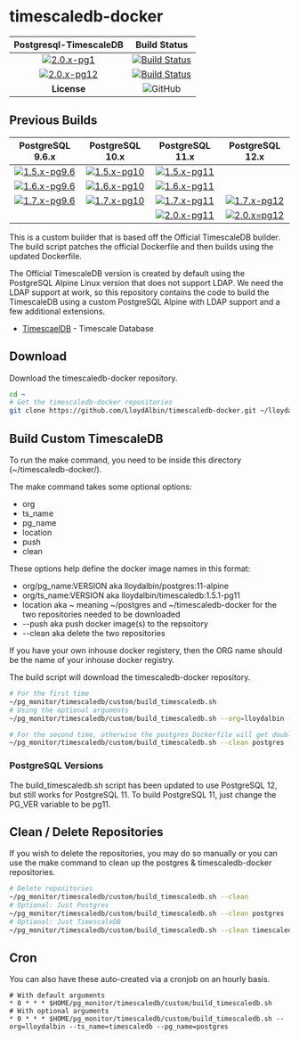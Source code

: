 # timescaledb-docker

|Postgresql-TimescaleDB|Build Status|
|:---:|:---:|
|[![2.0.x-pg1](https://img.shields.io/docker/v/lloydalbin/timescaledb/2.0.0-rc2-pg11)](https://hub.docker.com/r/lloydalbin/timescaledb/tags)|[![Build Status](https://travis-matrix-badges.herokuapp.com/repos/LloydAlbin/timescaledb-docker/branches/main/1)](https://www.travis-ci.org/LloydAlbin/timescaledb-docker/builds)|
|[![2.0.x-pg12](https://img.shields.io/docker/v/lloydalbin/timescaledb/2.0.0-rc2-pg12)](https://hub.docker.com/r/lloydalbin/timescaledb/tags)|[![Build Status](https://travis-matrix-badges.herokuapp.com/repos/LloydAlbin/timescaledb-docker/branches/main/2)](https://www.travis-ci.org/LloydAlbin/timescaledb-docker/builds)|
|**License**|![GitHub](https://img.shields.io/github/license/LloydAlbin/timescaledb-docker)|

## Previous Builds

|PostgreSQL 9.6.x|PostgreSQL 10.x|PostgreSQL 11.x|PostgreSQL 12.x|
|:---:|:---:|:---:|:---:|
|[![1.5.x-pg9.6](https://img.shields.io/docker/v/lloydalbin/timescaledb/1.5.1-pg9.6)](https://hub.docker.com/r/lloydalbin/timescaledb/tags)|[![1.5.x-pg10](https://img.shields.io/docker/v/lloydalbin/timescaledb/1.5.1-pg10)](https://hub.docker.com/r/lloydalbin/timescaledb/tags)|[![1.5.x-pg11](https://img.shields.io/docker/v/lloydalbin/timescaledb/1.5.1-pg11)](https://hub.docker.com/r/lloydalbin/timescaledb/tags)||
|[![1.6.x-pg9.6](https://img.shields.io/docker/v/lloydalbin/timescaledb/1.6.1-pg9.6)](https://hub.docker.com/r/lloydalbin/timescaledb/tags)|[![1.6.x-pg10](https://img.shields.io/docker/v/lloydalbin/timescaledb/1.6.1-pg10)](https://hub.docker.com/r/lloydalbin/timescaledb/tags)|[![1.6.x-pg11](https://img.shields.io/docker/v/lloydalbin/timescaledb/1.6.1-pg11)](https://hub.docker.com/r/lloydalbin/timescaledb/tags)||
|[![1.7.x-pg9.6](https://img.shields.io/docker/v/lloydalbin/timescaledb/1.7.4-pg9.6)](https://hub.docker.com/r/lloydalbin/timescaledb/tags)|[![1.7.x-pg10](https://img.shields.io/docker/v/lloydalbin/timescaledb/1.7.4-pg10)](https://hub.docker.com/r/lloydalbin/timescaledb/tags)|[![1.7.x-pg11](https://img.shields.io/docker/v/lloydalbin/timescaledb/1.7.4-pg11)](https://hub.docker.com/r/lloydalbin/timescaledb/tags)|[![1.7.x-pg12](https://img.shields.io/docker/v/lloydalbin/timescaledb/1.7.4-pg12)](https://hub.docker.com/r/lloydalbin/timescaledb/tags)|
|||[![2.0.x-pg11](https://img.shields.io/docker/v/lloydalbin/timescaledb/2.0.0-rc1-pg11)](https://hub.docker.com/r/lloydalbin/timescaledb/tags)|[![2.0.x=pg12](https://img.shields.io/docker/v/lloydalbin/timescaledb/2.0.0-rc1-pg12)](https://hub.docker.com/r/lloydalbin/timescaledb/tags)|

This is a custom builder that is based off the Official TimescaleDB builder. The build script patches the official Dockerfile and then builds using the updated Dockerfile.

The Official TimescaleDB version is created by default using the PostgreSQL Alpine Linux version that does not support LDAP. We need the LDAP support at work, so this repository contains the code to build the TimescaleDB using a custom PostgreSQL Alpine with LDAP support and a few additional extensions.

* [TimescaelDB](https://www.timescale.com/products) - Timescale Database

## Download

Download the timescaledb-docker repository.

```bash
cd ~
# Get the timescaledb-docker repositories
git clone https://github.com/LloydAlbin/timescaledb-docker.git ~/lloydalbin-timescaledb-docker/
```

## Build Custom TimescaleDB

To run the make command, you need to be inside this directory (~/timescaledb-docker/).

The make command takes some optional options:

* org
* ts_name
* pg_name
* location
* push
* clean

These options help define the docker image names in this format:

* org/pg_name:VERSION aka lloydalbin/postgres:11-alpine
* org/ts_name:VERSION aka lloydalbin/timescaledb:1.5.1-pg11
* location aka ~ meaning ~/postgres and ~/timescaledb-docker for the two repositories needed to be downloaded
* --push aka push docker image(s) to the repsoitory
* --clean aka delete the two repositories

If you have your own inhouse docker registery, then the ORG name should be the name of your inhouse docker registry.

The build script will download the timescaledb-docker repository.

```bash
# For the first time
~/pg_monitor/timescaledb/custom/build_timescaledb.sh
# Using the optional arguments
~/pg_monitor/timescaledb/custom/build_timescaledb.sh --org=lloydalbin --ts_name=timescaledb --pg_name=postgres

# For the second time, otherwise the postgres Dockerfile will get double patched.
~/pg_monitor/timescaledb/custom/build_timescaledb.sh --clean postgres --override_exit
```

### PostgreSQL Versions

The build_timescaledb.sh script has been updated to use PostgreSQL 12, but still works for PostgreSQL 11. To build PostgreSQL 11, just change the PG_VER variable to be pg11.

## Clean / Delete Repositories

If you wish to delete the repositories, you may do so manually or you can use the make command to clean up the postgres & timescaledb-docker repositories.

```bash
# Delete repositories
~/pg_monitor/timescaledb/custom/build_timescaledb.sh --clean
# Optional: Just Postgres
~/pg_monitor/timescaledb/custom/build_timescaledb.sh --clean postgres
# Optional: Just TimescaleDB
~/pg_monitor/timescaledb/custom/build_timescaledb.sh --clean timescaledb
```

## Cron

You can also have these auto-created via a cronjob on an hourly basis.

```cron
# With default arguments
* 0 * * * $HOME/pg_monitor/timescaledb/custom/build_timescaledb.sh
# With optional arguments
* 0 * * * $HOME/pg_monitor/timescaledb/custom/build_timescaledb.sh --org=lloydalbin --ts_name=timescaledb --pg_name=postgres
```
